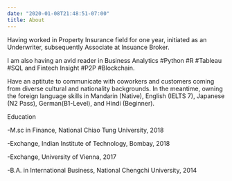 ```yaml
---
date: "2020-01-08T21:48:51-07:00"
title: About
---
```


Having worked in Property Insurance field for one year, initiated as an Underwriter, subsequently Associate at Insuance Broker.<br />

I am also having an avid reader in Business Analytics #Python #R #Tableau #SQL and Fintech Insight #P2P #Blockchain.<br />

Have an aptitute to communicate with coworkers and customers coming from diverse cultural and nationality backgrounds. In the meantime, owning the foreign language skills in Mandarin (Native), English (IELTS 7), Japanese (N2 Pass), German(B1-Level), and Hindi (Beginner).

Education

-M.sc in Finance, National Chiao Tung University, 2018<br/>

-Exchange, Indian Institute of Technology, Bombay, 2018<br/>

-Exchange, University of Vienna, 2017<br/>

-B.A. in International Business, National Chengchi University, 2014<br/>
